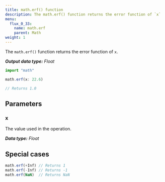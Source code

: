 ```yaml
---
title: math.erf() function
description: The math.erf() function returns the error function of `x`.
menu:
  flux_0_33:
    name: math.erf
    parent: Math
weight: 1
---
```


The `math.erf()` function returns the error function of `x`.

_**Output data type:** Float_

```js
import "math"

math.erf(x: 22.6)

// Returns 1.0
```

## Parameters

### x
The value used in the operation.

_**Data type:** Float_

## Special cases
```js
math.erf(+Inf) // Returns 1
math.erf(-Inf) // Returns -1
math.erf(NaN)  // Returns NaN
```
